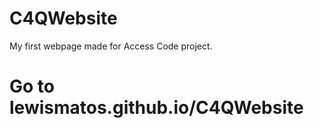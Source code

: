 # C4QWebsite
My first webpage made for Access Code project.
<html>
<h1>Go to  lewismatos.github.io/C4QWebsite</h1>
</html>
